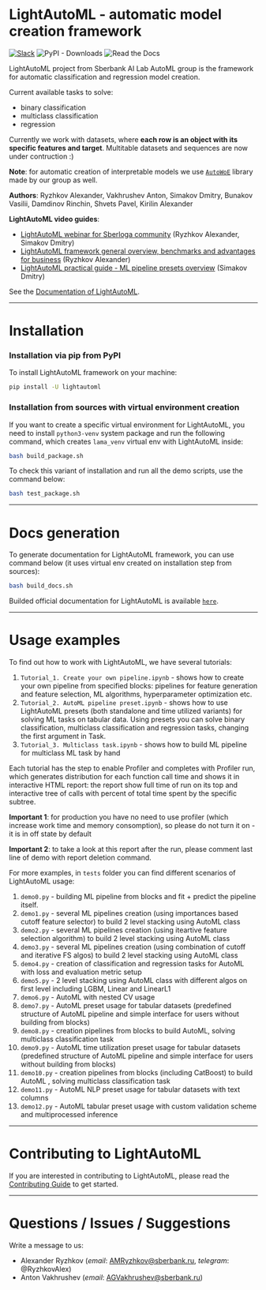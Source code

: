 # LightAutoML - automatic model creation framework

[![Slack](https://lightautoml-slack.herokuapp.com/badge.svg)](https://lightautoml-slack.herokuapp.com)
![PyPI - Downloads](https://img.shields.io/pypi/dm/lightautoml?color=green&label=PyPI%20downloads&logo=pypi&logoColor=orange&style=plastic)
![Read the Docs](https://img.shields.io/readthedocs/lightautoml?style=plastic)

LightAutoML project from Sberbank AI Lab AutoML group is the framework for automatic classification and regression model creation.

Current available tasks to solve:
- binary classification
- multiclass classification
- regression

Currently we work with datasets, where **each row is an object with its specific features and target**. Multitable datasets and sequences are now under contruction :)

**Note**: for automatic creation of interpretable models we use [`AutoWoE`](https://github.com/sberbank-ai-lab/AutoMLWhitebox) library made by our group as well.

**Authors**: Ryzhkov Alexander, Vakhrushev Anton, Simakov Dmitry, Bunakov Vasilii, Damdinov Rinchin, Shvets Pavel, Kirilin Alexander

**LightAutoML video guides**:
- [LightAutoML webinar for Sberloga community](https://www.youtube.com/watch?v=ci8uqgWFJGg) (Ryzhkov Alexander, Simakov Dmitry)
- [LightAutoML framework general overview, benchmarks and advantages for business](https://vimeo.com/485383651) (Ryzhkov Alexander)
- [LightAutoML practical guide - ML pipeline presets overview](https://vimeo.com/487166940) (Simakov Dmitry)

See the [Documentation of LightAutoML](https://lightautoml.readthedocs.io/).

*******
# Installation
### Installation via pip from PyPI
To install LightAutoML framework on your machine:
```bash 
pip install -U lightautoml
```
### Installation from sources with virtual environment creation
If you want to create a specific virtual environment for LightAutoML, you need to install  `python3-venv` system package and run the following command, which creates `lama_venv` virtual env with LightAutoML inside:
```bash 
bash build_package.sh
```
To check this variant of installation and run all the demo scripts, use the command below:
```bash 
bash test_package.sh
```
*******
# Docs generation
To generate documentation for LightAutoML framework, you can use command below (it uses virtual env created on installation step from sources):
```bash 
bash build_docs.sh
```

Builded official documentation for LightAutoML is available [`here`](https://lightautoml.readthedocs.io/en/latest/).
*******
# Usage examples

To find out how to work with LightAutoML, we have several tutorials:
1. `Tutorial_1. Create your own pipeline.ipynb` - shows how to create your own pipeline from specified blocks: pipelines for feature generation and feature selection, ML algorithms, hyperparameter optimization etc.
2. `Tutorial_2. AutoML pipeline preset.ipynb` - shows how to use LightAutoML presets (both standalone and time utilized variants) for solving ML tasks on tabular data. Using presets you can solve binary classification, multiclass classification and regression tasks, changing the first argument in Task.
3. `Tutorial_3. Multiclass task.ipynb` - shows how to build ML pipeline for multiclass ML task by hand

Each tutorial has the step to enable Profiler and completes with Profiler run, which generates distribution for each function call time and shows it in interactive HTML report: the report show full time of run on its top and interactive tree of calls with percent of total time spent by the specific subtree.

**Important 1**: for production you have no need to use profiler (which increase work time and memory consomption), so please do not turn it on - it is in off state by default

**Important 2**: to take a look at this report after the run, please comment last line of demo with report deletion command. 

For more examples, in `tests` folder you can find different scenarios of LightAutoML usage:
1. `demo0.py` - building ML pipeline from blocks and fit + predict the pipeline itself.
2. `demo1.py` - several ML pipelines creation (using importances based cutoff feature selector) to build 2 level stacking using AutoML class
3. `demo2.py` - several ML pipelines creation (using iteartive feature selection algorithm) to build 2 level stacking using AutoML class
4. `demo3.py` - several ML pipelines creation (using combination of cutoff and iterative FS algos) to build 2 level stacking using AutoML class
5. `demo4.py` - creation of classification and regression tasks for AutoML with loss and evaluation metric setup
6. `demo5.py` - 2 level stacking using AutoML class with different algos on first level including LGBM, Linear and LinearL1
7. `demo6.py` - AutoML with nested CV usage
8. `demo7.py` - AutoML preset usage for tabular datasets (predefined structure of AutoML pipeline and simple interface for users without building from blocks)
9. `demo8.py` - creation pipelines from blocks to build AutoML, solving multiclass classification task
10. `demo9.py` - AutoML time utilization preset usage for tabular datasets (predefined structure of AutoML pipeline and simple interface for users without building from blocks)
11. `demo10.py` - creation pipelines from blocks (including CatBoost) to build AutoML , solving multiclass classification task
12. `demo11.py` - AutoML NLP preset usage for tabular datasets with text columns
13. `demo12.py` - AutoML tabular preset usage with custom validation scheme and multiprocessed inference


******
# Contributing to LightAutoML

If you are interested in contributing to LightAutoML, please read the [Contributing Guide](CONTRIBUTING.md) to get started.


*******
# Questions / Issues / Suggestions 

Write a message to us:
- Alexander Ryzhkov (_email_: AMRyzhkov@sberbank.ru, _telegram_: @RyzhkovAlex)
- Anton Vakhrushev (_email_: AGVakhrushev@sberbank.ru)



